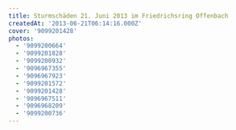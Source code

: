 ```yaml
---
title: Sturmschäden 21. Juni 2013 im Friedrichsring Offenbach
createdAt: '2013-06-21T06:14:16.000Z'
cover: '9099201428'
photos:
  - '9099200664'
  - '9099201828'
  - '9099200932'
  - '9096967355'
  - '9096967923'
  - '9099201572'
  - '9099201428'
  - '9096967511'
  - '9096968209'
  - '9099200736'
---
```


